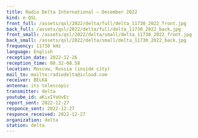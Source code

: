 ```yaml
---
title: Radio Delta International — December 2022
kind: e-QSL
front_full: /assets/qsl/2022/delta/full/delta_11730_2022_front.jpg
back_full: /assets/qsl/2022/delta/full/delta_11730_2022_back.jpg
front_small: /assets/qsl/2022/delta/small/delta_11730_2022_front.jpg
back_small: /assets/qsl/2022/delta/small/delta_11730_2022_back.jpg
frequency: 11730 kHz
language: English
reception_date: 2022-12-26
reception_time: 08.32-08.58
location: Moscow, Russia (inside city)
mail_to: mailto:radiodelta@icloud.com
receiver: BELKA
antenna: its telescopic
transmitter: delta
youtube_id: aKixIYoUvEc
report_sent: 2022-12-27
responce_sent: 2022-12-27
responce_received: 2022-12-27
organization: delta
station: delta
---
```

